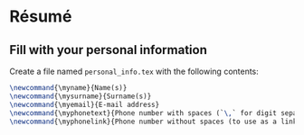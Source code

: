 # Résumé

## Fill with your personal information

Create a file named `personal_info.tex` with the following contents:

```latex
\newcommand{\myname}{Name(s)}
\newcommand{\mysurname}{Surname(s)}
\newcommand{\myemail}{E-mail address}
\newcommand{\myphonetext}{Phone number with spaces (`\,` for digit separation}
\newcommand{\myphonelink}{Phone number without spaces (to use as a link}}
```
